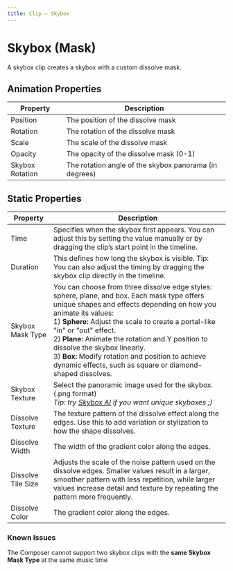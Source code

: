 ```yaml
---
title: Clip — Skybox
---
```


# Skybox (Mask)

A skybox clip creates a skybox with a custom dissolve mask.

## Animation Properties
| Property                | Description                                                                                     |
|-------------------------|-------------------------------------------------------------------------------------------------|
| Position                | The position of the dissolve mask|
| Rotation                | The rotation of the dissolve mask|
| Scale                   | The scale of the dissolve mask|
| Opacity                 | The opacity of the dissolve mask (0-1)|
| Skybox Rotation         | The rotation angle of the skybox panorama (in degrees)|

## Static Properties
| Property                 | Description                                                                                                                                                                                                                                                                                                                                                                                                                                                    |
|--------------------------|----------------------------------------------------------------------------------------------------------------------------------------------------------------------------------------------------------------------------------------------------------------------------------------------------------------------------------------------------------------------------------------------------------------------------------------------------------------|
| Time                     | Specifies when the skybox first appears. You can adjust this by setting the value manually or by dragging the clip’s start point in the timeline.                                                                                                                                                                                                                                                                                      |
| Duration                 | This defines how long the skybox is visible. Tip: You can also adjust the timing by dragging the skybox clip directly in the timeline.                                                                                                                                                                                                                                                                                                 |
| Skybox Mask Type         | You can choose from three dissolve edge styles: sphere, plane, and box. Each mask type offers unique shapes and effects depending on how you animate its values:<br/>1) **Sphere:** Adjust the scale to create a portal-like "in" or "out" effect.<br/>2) **Plane:** Animate the rotation and Y position to dissolve the skybox linearly.<br/>3) **Box:** Modify rotation and position to achieve dynamic effects, such as square or diamond-shaped dissolves. |
| Skybox Texture           | Select the panoramic image used for the skybox. (.png format)<br/>_Tip: try [Skybox AI](https://skybox.blockadelabs.com/) if you want unique skyboxes ;)_                                                                                                                                                                                                                                                                                                        |
| Dissolve Texture         | The texture pattern of the dissolve effect along the edges. Use this to add variation or stylization to how the shape dissolves.                                                                                                                                                                                                                                                                                                                               |
| Dissolve Width           | The width of the gradient color along the edges.                                                                                                                                                                                                                                                                                                                                                                                                               |
| Dissolve Tile Size       | Adjusts the scale of the noise pattern used on the dissolve edges. Smaller values result in a larger, smoother pattern with less repetition, while larger values increase detail and texture by repeating the pattern more frequently.                                                                                                                                                                                                                         |
| Dissolve Color           | The gradient color along the edges.                                                                                                                                                                                                                                                                                                                                                                                                                            |

### Known Issues
The Composer cannot support two skybox clips with the **same Skybox Mask Type** at the same music time